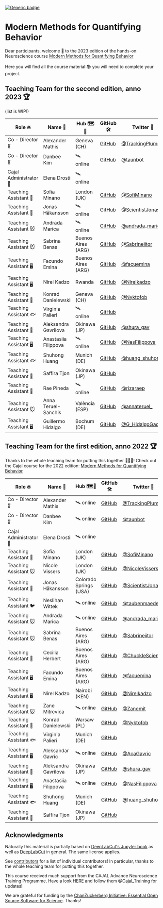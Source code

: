 [![Generic badge](https://img.shields.io/badge/Contributions-Welcome-brightgreen.svg)](README.md)

# Modern Methods for Quantifying Behavior

Dear participants, welcome 🙌 to the 2023 edition of the hands-on Neuroscience course [Modern Methods for Quantifying Behavior](https://cajal-training.org/neurokit/modern-approaches-to-behavioural-analysis_2023/) 
<br/><br/>
Here you will find all the course material 📚 you will need to complete your project.

## Teaching Team for the second edition, anno 2023 🏆

(list is WIP!)

| **Role 🔥**            | **Name 📛**          | **Hub 🗺️📍**                 | **GitHub 🛠️** | **Twitter 🐥**   |
|-----------------------|---------------------|------------------------|--------------|-----------------|
| Co - Director 🎖️       | Alexander Mathis    | Geneva (CH)               | [GitHub](https://github.com/AlexEMG)| [@TrackingPlumes](https://twitter.com/TrackingPlumes)|
| Co - Director 🎖️       | Danbee Kim          | 🛰️ online               | [GitHub](https://github.com/Taunsquared)| [@taunbot](https://twitter.com/taunbot) |
| Cajal Administrator 📝 | Elena Drosti        | 🛰️ online               |              |                 |
| Teaching Assistant 🦅  | Sofia Minano        | London (UK)            | [GitHub](https://github.com/sfmig)       | [@SofiMinano](https://twitter.com/SofiMinano)   |
| Teaching Assistant 🦇  | Jonas Håkansson     | 🛰️ online              | [GitHub](https://github.com/biol-jsh)      | [@ScientistJonas](https://twitter.com/ScientistJonas) |
| Teaching Assistant 🐭  | Andrada Marica      | 🛰️ online               | [GitHub](https://github.com/andrada08)      | [@andrada_marica](https://twitter.com/andrada_marica) |
| Teaching Assistant 🐭  | Sabrina Benas       | Buenos Aires (ARG)     | [GitHub](https://github.com/sabrinabenas)      | [@Sabrineiitor](https://twitter.com/Sabrineiitor)  |
| Teaching Assistant 🖥️  | Facundo Emina       | Buenos Aires (ARG)     | [GitHub](https://github.com/Facuemina)       | [@facuemina](https://twitter.com/facuemina) |
| Teaching Assistant 🖥️  | Nirel Kadzo         | Rwanda          | [GitHub](https://github.com/kadzon)       | [@Nirelkadzo](https://twitter.com/Nirelkadzo)    |
| Teaching Assistant 🐀  | Konrad Danielewski  | Geneva (CH)            | [GitHub](https://github.com/KonradDanielewski)      | [@Nyktofob](https://twitter.com/Nyktofob)      |
| Teaching Assistant 🐟  | Virginia Palieri    | 🛰️ online             | [GitHub](https://github.com/vpalieri)       |                 |
| Teaching Assistant 🔬  | Aleksandra Gavrilova | Okinawa (JP)           | [GitHub](https://github.com/a-gavrilova)       | [@shura_gav](https://twitter.com/shura_gav)     |
| Teaching Assistant 🖥️  | Anastasiia Filippova | 🛰️ online              | [GitHub](https://github.com/nasty236)          | [@NasFilippova](https://twitter.com/NasFilippova)     |
| Teaching Assistant 🐟  | Shuhong Huang | Munich (DE)        | [GitHub](https://github.com/Timbrer)       | [@huang_shuhong](https://twitter.com/huang_shuhong)     |
| Teaching Assistant 🔬  | Saffira Tjon | Okinawa (JP)        | [GitHub](https://github.com/TerriiYaki)       |                 |
| Teaching Assistant 🐒  | Rae Pineda | 🛰️ online        | [GitHub](https://github.com/rizarae-p)       |      [@rizaraep](https://twitter.com/rizaraep)    |
| Teaching Assistant 🐭  | Anna Teruel-Sanchis  | València (ESP)            | [GitHub](https://github.com/anna-teruel)      | [@annateruel_](https://twitter.com/annateruel_)      |
| Teaching Assistant 🖥️  | Guillermo Hidalgo | Bochum (DE)       | [GitHub](https://github.com/Guillermo-Hidalgo-Gadea)| [@G_HidalgoGadea](https://twitter.com/G_HidalgoGadea)|

## Teaching Team for the first edition, anno 2022 🏆

Thanks to the whole teaching team for putting this together 🎉🎉🎉! Check out the Cajal course for the 2022 edition: [Modern Methods for Quantifying Behavior](https://cajal-training.org/neurokit/behavioural-analysis/)

| **Role 🔥**            | **Name 📛**          | **Hub 🗺️📍**                 | **GitHub 🛠️** | **Twitter 🐥**   |
|-----------------------|---------------------|------------------------|--------------|-----------------|
| Co - Director 🎖️       | Alexander Mathis    | 🛰️ online               | [GitHub](https://github.com/AlexEMG)| [@TrackingPlumes](https://twitter.com/TrackingPlumes)|
| Co - Director 🎖️       | Danbee Kim          | 🛰️ online               | [GitHub](https://github.com/Taunsquared)| [@taunbot](https://twitter.com/taunbot) |
| Cajal Administrator 📝 | Elena Drosti        | 🛰️ online               |              |                 |
| Teaching Assistant 🦅  | Sofia Minano        | London (UK)            | [GitHub](https://github.com/sfmig)       | [@SofiMinano](https://twitter.com/SofiMinano)   |
| Teaching Assistant 🐭  | Nicole Vissers      | London (UK)            | [GitHub](https://github.com/nicole-vissers)| [@NicoleVissers1](https://twitter.com/NicoleVissers1)|
| Teaching Assistant 🦇  | Jonas Håkansson     | Colorado Springs (USA) | [GitHub](https://github.com/biol-jsh)      | [@ScientistJonas](https://twitter.com/ScientistJonas) |
| Teaching Assistant 🐦  | Neslihan Wittek     | 🛰️ online               | [GitHub](https://github.com/neslihanedes)       | [@taubenmaedel](https://twitter.com/taubenmaedel)   |
| Teaching Assistant 🐭  | Andrada Marica      | 🛰️ online               | [GitHub](https://github.com/andrada08)      | [@andrada_marica](https://twitter.com/andrada_marica) |
| Teaching Assistant 🐭  | Sabrina Benas       | Buenos Aires (ARG)     | [GitHub](https://github.com/sabrinabenas)      | [@Sabrineiitor](https://twitter.com/Sabrineiitor)  |
| Teaching Assistant 🐤  | Cecilia Herbert     | Buenos Aires (ARG)     | [GitHub](https://github.com/ChucklesOnGitHub)       | [@ChuckleScience](https://twitter.com/ChuckleScience) |
| Teaching Assistant 🖥️  | Facundo Emina       | Buenos Aires (ARG)     | [GitHub](https://github.com/Facuemina)       | [@facuemina](https://twitter.com/facuemina) |
| Teaching Assistant 🖥️  | Nirel Kadzo         | Nairobi (KEN)          | [GitHub](https://github.com/kadzon)       | [@Nirelkadzo](https://twitter.com/Nirelkadzo)    |
| Teaching Assistant 🐭  | Zane Mitrevica      | 🛰️ online               |[GitHub](https://github.com/zanemit)       | [@Zanemit](https://twitter.com/Zanemit)       |
| Teaching Assistant 🐀  | Konrad Danielewski  | Warsaw (PL)            | [GitHub](https://github.com/KonradDanielewski)      | [@Nyktofob](https://twitter.com/Nyktofob)      |
| Teaching Assistant 🐟  | Virginia Palieri    | Munich (DE)            | [GitHub](https://github.com/vpalieri)       |                 |
| Teaching Assistant 🖥️  | Aleksandar Gavric   | 🛰️ online               |[GitHub](https://github.com/alex-gavric)      | [@AcaGavric](https://twitter.com/AcaGavric)     |
| Teaching Assistant 🔬  | Aleksandra Gavrilova | Okinawa (JP)           | [GitHub](https://github.com/a-gavrilova)       | [@shura_gav](https://twitter.com/shura_gav)     |
| Teaching Assistant 🖥️  | Anastasiia Filippova | 🛰️ online              | [GitHub](https://github.com/nasty236)          | [@NasFilippova](https://twitter.com/NasFilippova)     |
| Teaching Assistant 🐟  | Shuhong Huang | Munich (DE)        | [GitHub](https://github.com/Timbrer)       | [@huang_shuhong](https://twitter.com/huang_shuhong)     |
| Teaching Assistant 🔬  | Saffira Tjon | Okinawa (JP)        | [GitHub](https://github.com/TerriiYaki)       |                 |

## Acknowledgments

Naturally this material is partially based on [DeepLabCut's Jupyter book](https://deeplabcut.github.io/DeepLabCut/README.html) as well as [DeepLabCut](https://github.com/DeepLabCut/DeepLabCut) in general. The same license applies.

See [contributors](https://github.com/AlexEMG/DLC-Cajal-Course/graphs/contributors) for a list of individual contributors! In particular, thanks to the whole teaching team for putting this together.

This course received much support from the CAJAL Advance Neuroscience Training Programme. Have a look [HERE](https://cajal-training.org/) and follow them [@Cajal_Training](https://twitter.com/Cajal_Training?ref_src=twsrc%5Etfw%7Ctwcamp%5Eembeddedtimeline%7Ctwterm%5Escreen-name%3ACajal_Training%7Ctwcon%5Es1_c13) for updates!

We are grateful for funding by the [ChanZuckerberg Initiative: Essential Open Source Software for Science](https://chanzuckerberg.com/eoss/). Thanks!
